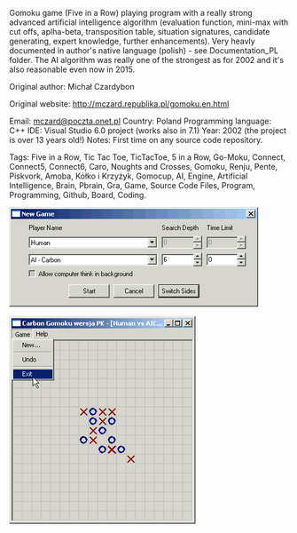 Gomoku game (Five in a Row) playing program with a really strong advanced artificial intelligence algorithm (evaluation function, mini-max with cut offs, aplha-beta, transposition table, situation signatures, candidate generating, expert knowledge, further enhancements). Very heavly documented in author's native language (polish) - see Documentation_PL folder.  The AI algorithm was really one of the strongest as for 2002 and it's also reasonable even now in 2015.

Original author: Michał Czardybon

Original website: http://mczard.republika.pl/gomoku.en.html

Email:  mczard@poczta.onet.pl
Country: Poland
Programming language: C++
IDE: Visual Studio 6.0 project (works also in 7.1) 
Year: 2002 (the project is over 13 years old!)
Notes: First time on any source code repository.

Tags: Five in a Row, Tic Tac Toe, TicTacToe, 5 in a Row, Go-Moku, Connect, Connect5, Connect6, Caro, Noughts and Crosses, Gomoku, Renju, Pente, Piskvork, Amoba, Kółko i Krzyżyk, Gomocup, AI, Engine, Artificial Intelligence, Brain, Pbrain, Gra, Game, Source Code Files, Program, Programming, Github, Board, Coding.

![Tags: Five in a Row, Tic Tac Toe, TicTacToe, 5 in a Row, Go-Moku, Connect, Connect5, Connect6, Caro, Noughts and Crosses, Gomoku, Renju, Pente, Piskvork, Amoba, Kółko i Krzyżyk, Gomocup, AI, Engine, Artificial Intelligence, Brain, Pbrain, Gra, Game, Source Code Files, Program, Programming, Github, Board, Coding.](Documentation_PL/screen2.gif "Tags: Five in a Row, Tic Tac Toe, TicTacToe, 5 in a Row, Go-Moku, Connect, Connect5, Connect6, Caro, Noughts and Crosses, Gomoku, Renju, Pente, Piskvork, Amoba, Kółko i Krzyżyk, Gomocup, AI, Engine, Artificial Intelligence, Brain, Pbrain, Gra, Game, Source Code Files, Program, Programming, Github, Board, Coding.")

![Tags: Five in a Row, Tic Tac Toe, TicTacToe, 5 in a Row, Go-Moku, Connect, Connect5, Connect6, Caro, Noughts and Crosses, Gomoku, Renju, Pente, Piskvork, Amoba, Kółko i Krzyżyk, Gomocup, AI, Engine, Artificial Intelligence, Brain, Pbrain, Gra, Game, Source Code Files, Program, Programming, Github, Board, Coding.](Documentation_PL/screen1.gif "Tags: Five in a Row, Tic Tac Toe, TicTacToe, 5 in a Row, Go-Moku, Connect, Connect5, Connect6, Caro, Noughts and Crosses, Gomoku, Renju, Pente, Piskvork, Amoba, Kółko i Krzyżyk, Gomocup, AI, Engine, Artificial Intelligence, Brain, Pbrain, Gra, Game, Source Code Files, Program, Programming, Github, Board, Coding.")
